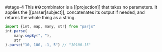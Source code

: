 #stage-4
This #⚙️combinator is a [[projection]] that takes no parameters. It applies the [[parser|subject]], concatenates its output if needed, and returns the whole thing as a string.

```ts title:flatten.ts
import {int, map, many, str} from "parjs"
int.parse(
    many.sepBy(", "),
    str
).parse("10, 100, -1, 5") // "10100-15"
```


